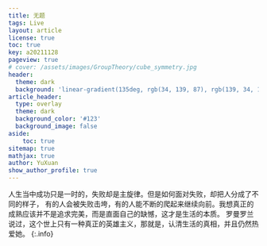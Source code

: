 ```yaml
---
title: 无题
tags: Live 
layout: article
license: true
toc: true
key: a20211128
pageview: true
# cover: /assets/images/GroupTheory/cube_symmetry.jpg
header:
  theme: dark
  background: 'linear-gradient(135deg, rgb(34, 139, 87), rgb(139, 34, 139))'
article_header:
  type: overlay
  theme: dark
  background_color: '#123'
  background_image: false
aside:
    toc: true
sitemap: true
mathjax: true
author: YuXuan
show_author_profile: true
---
```

人生当中成功只是一时的，失败却是主旋律。但是如何面对失败，却把人分成了不同的样子，
有的人会被失败击垮，有的人能不断的爬起来继续向前。我想真正的成熟应该并不是追求完美，而是直面自己的缺憾，这才是生活的本质。
罗曼罗兰说过，这个世上只有一种真正的英雄主义，那就是，认清生活的真相，并且仍然热爱她。
{:.info}
<!--more-->



